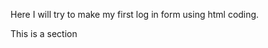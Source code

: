 <!-- KRitter90.github.io -->
<!DOCTYPE html>
<html lang="en">
  <head>
    <meta charset="UTF-8">
    <title> This is the debugging testpage </title>
  </head>
  <body>
    <p>Here I will try to make my first log in form using html coding. </p>
    <section> This is a section </section>
  </body>
</html>

